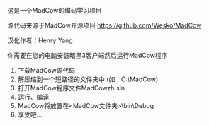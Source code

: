 ﻿这是一个MadCow的编码学习项目

源代码来源于MadCow开源项目 https://github.com/Wesko/MadCow

汉化作者：Henry Yang

你需要在您的电脑安装暗黑3客户端然后运行MadCow程序

1. 下载MadCow源代码
2. 解压缩到一个短路径的文件夹中 (如：C:\MadCow\)
3. 打开MadCow程序文件MadCowzh.sln
4. 运行、编译
5. MadCow将放置在<MadCow文件夹>\bin\Debug
6. 享受吧...
